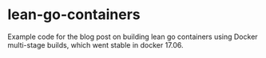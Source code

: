 # lean-go-containers
Example code for the blog post on building lean go containers using Docker multi-stage builds, which went stable in docker 17.06.
